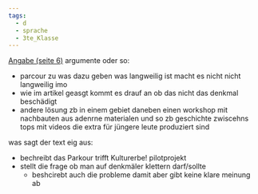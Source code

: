 ```yaml
---
tags:
  - d
  - sprache
  - 3te_Klasse
---
```

[Angabe (seite 6)](https://www.matura.gv.at/index.php?eID=dumpFile&t=f&f=6941&token=42e50976a60ff1c075d870c400d6794f161edd7c)
argumente oder so:
- parcour zu was dazu geben was langweilig ist macht es nicht nicht langweilig imo
- wie im artikel geasgt kommt es drauf an ob das nicht das denkmal beschädigt
- andere lösung zb in einem gebiet daneben einen workshop mit nachbauten aus adenrne materialen und so zb geschichte zwiscehns tops mit videos die extra für jüngere leute produziert sind

was sagt der text eig aus:
- bechreibt das Parkour trifft Kulturerbe! pilotprojekt
- stellt die frage ob man auf denkmäler klettern darf/sollte
	- beshcirebt auch die probleme damit aber gibt keine klare meinung ab